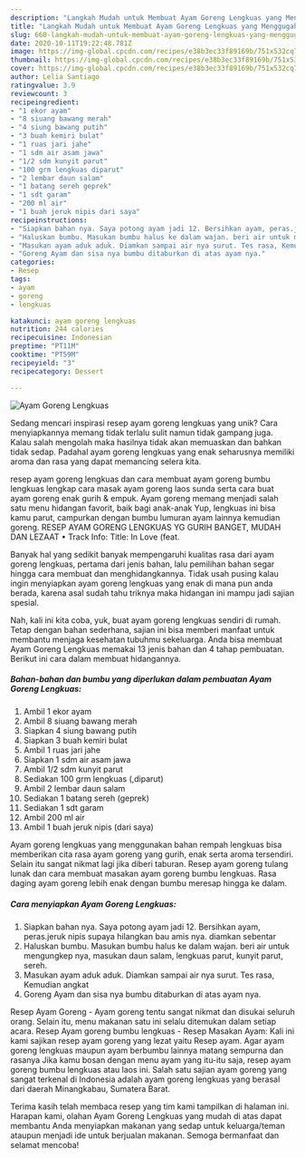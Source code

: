 ```yaml
---
description: "Langkah Mudah untuk Membuat Ayam Goreng Lengkuas yang Menggugah Selera"
title: "Langkah Mudah untuk Membuat Ayam Goreng Lengkuas yang Menggugah Selera"
slug: 660-langkah-mudah-untuk-membuat-ayam-goreng-lengkuas-yang-menggugah-selera
date: 2020-10-11T19:22:48.781Z
image: https://img-global.cpcdn.com/recipes/e38b3ec33f89169b/751x532cq70/ayam-goreng-lengkuas-foto-resep-utama.jpg
thumbnail: https://img-global.cpcdn.com/recipes/e38b3ec33f89169b/751x532cq70/ayam-goreng-lengkuas-foto-resep-utama.jpg
cover: https://img-global.cpcdn.com/recipes/e38b3ec33f89169b/751x532cq70/ayam-goreng-lengkuas-foto-resep-utama.jpg
author: Lelia Santiago
ratingvalue: 3.9
reviewcount: 3
recipeingredient:
- "1 ekor ayam"
- "8 siuang bawang merah"
- "4 siung bawang putih"
- "3 buah kemiri bulat"
- "1 ruas jari jahe"
- "1 sdm air asam jawa"
- "1/2 sdm kunyit parut"
- "100 grm lengkuas diparut"
- "2 lembar daun salam"
- "1 batang sereh geprek"
- "1 sdt garam"
- "200 ml air"
- "1 buah jeruk nipis dari saya"
recipeinstructions:
- "Siapkan bahan nya. Saya potong ayam jadi 12. Bersihkan ayam, peras.jeruk nipis supaya hilangkan bau amis nya. diamkan sebentar"
- "Haluskan bumbu. Masukan bumbu halus ke dalam wajan. beri air untuk mengungkep nya, masukan daun salam, lengkuas parut, kunyit parut, sereh."
- "Masukan ayam aduk aduk. Diamkan sampai air nya surut. Tes rasa, Kemudian angkat"
- "Goreng Ayam dan sisa nya bumbu ditaburkan di atas ayam nya."
categories:
- Resep
tags:
- ayam
- goreng
- lengkuas

katakunci: ayam goreng lengkuas 
nutrition: 244 calories
recipecuisine: Indonesian
preptime: "PT11M"
cooktime: "PT59M"
recipeyield: "3"
recipecategory: Dessert

---
```



![Ayam Goreng Lengkuas](https://img-global.cpcdn.com/recipes/e38b3ec33f89169b/751x532cq70/ayam-goreng-lengkuas-foto-resep-utama.jpg)

Sedang mencari inspirasi resep ayam goreng lengkuas yang unik? Cara menyiapkannya memang tidak terlalu sulit namun tidak gampang juga. Kalau salah mengolah maka hasilnya tidak akan memuaskan dan bahkan tidak sedap. Padahal ayam goreng lengkuas yang enak seharusnya memiliki aroma dan rasa yang dapat memancing selera kita.

resep ayam goreng lengkuas dan cara membuat ayam goreng bumbu lengkuas lengkap cara masak ayam goreng laos sunda serta cara buat ayam goreng enak gurih &amp; empuk. Ayam goreng memang menjadi salah satu menu hidangan favorit, baik bagi anak-anak Yup, lengkuas ini bisa kamu parut, campurkan dengan bumbu lumuran ayam lainnya kemudian goreng. RESEP AYAM GORENG LENGKUAS YG GURIH BANGET, MUDAH DAN LEZAAT • Track Info: Title: In Love (feat.

Banyak hal yang sedikit banyak mempengaruhi kualitas rasa dari ayam goreng lengkuas, pertama dari jenis bahan, lalu pemilihan bahan segar hingga cara membuat dan menghidangkannya. Tidak usah pusing kalau ingin menyiapkan ayam goreng lengkuas yang enak di mana pun anda berada, karena asal sudah tahu triknya maka hidangan ini mampu jadi sajian spesial.


Nah, kali ini kita coba, yuk, buat ayam goreng lengkuas sendiri di rumah. Tetap dengan bahan sederhana, sajian ini bisa memberi manfaat untuk membantu menjaga kesehatan tubuhmu sekeluarga. Anda bisa membuat Ayam Goreng Lengkuas memakai 13 jenis bahan dan 4 tahap pembuatan. Berikut ini cara dalam membuat hidangannya.

<!--inarticleads1-->

##### Bahan-bahan dan bumbu yang diperlukan dalam pembuatan Ayam Goreng Lengkuas:

1. Ambil 1 ekor ayam
1. Ambil 8 siuang bawang merah
1. Siapkan 4 siung bawang putih
1. Siapkan 3 buah kemiri bulat
1. Ambil 1 ruas jari jahe
1. Siapkan 1 sdm air asam jawa
1. Ambil 1/2 sdm kunyit parut
1. Sediakan 100 grm lengkuas (,diparut)
1. Ambil 2 lembar daun salam
1. Sediakan 1 batang sereh (geprek)
1. Sediakan 1 sdt garam
1. Ambil 200 ml air
1. Ambil 1 buah jeruk nipis (dari saya)


Ayam goreng lengkuas yang menggunakan bahan rempah lengkuas bisa memberikan cita rasa ayam goreng yang gurih, enak serta aroma tersendiri. Selain itu sangat nikmat lagi jika diberi taburan. Resep ayam goreng tulang lunak dan cara membuat masakan ayam goreng bumbu lengkuas. Rasa daging ayam goreng lebih enak dengan bumbu meresap hingga ke dalam. 

<!--inarticleads2-->

##### Cara menyiapkan Ayam Goreng Lengkuas:

1. Siapkan bahan nya. Saya potong ayam jadi 12. Bersihkan ayam, peras.jeruk nipis supaya hilangkan bau amis nya. diamkan sebentar
1. Haluskan bumbu. Masukan bumbu halus ke dalam wajan. beri air untuk mengungkep nya, masukan daun salam, lengkuas parut, kunyit parut, sereh.
1. Masukan ayam aduk aduk. Diamkan sampai air nya surut. Tes rasa, Kemudian angkat
1. Goreng Ayam dan sisa nya bumbu ditaburkan di atas ayam nya.


Resep Ayam Goreng - Ayam goreng tentu sangat nikmat dan disukai seluruh orang. Selain itu, menu makanan satu ini selalu ditemukan dalam setiap acara. Resep Ayam goreng bumbu lengkuas - Resep Masakan Ayam: Kali ini kami sajikan resep ayam goreng yang lezat yaitu Resep ayam. Agar ayam goreng lengkuas maupun ayam berbumbu lainnya matang sempurna dan rasanya Jika kamu bosan dengan menu ayam yang itu-itu saja, resep ayam goreng bumbu lengkuas atau laos ini. Salah satu sajian ayam goreng yang sangat terkenal di Indonesia adalah ayam goreng lengkuas yang berasal dari daerah Minangkabau, Sumatera Barat. 

Terima kasih telah membaca resep yang tim kami tampilkan di halaman ini. Harapan kami, olahan Ayam Goreng Lengkuas yang mudah di atas dapat membantu Anda menyiapkan makanan yang sedap untuk keluarga/teman ataupun menjadi ide untuk berjualan makanan. Semoga bermanfaat dan selamat mencoba!
